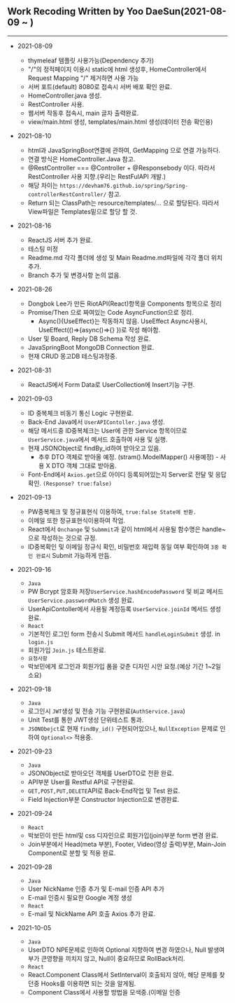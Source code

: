 ## Work Recoding Written by Yoo DaeSun(2021-08-09 ~ )
***
- 2021-08-09
    + thymeleaf 템플릿 사용가능(Dependency 추가)
    + "/"의 정적페이지 이용시 static에 html 생성후, HomeController에서 Request Mapping "/" 제거하면 사용 가능
    + 서버 포트(default) 8080로 접속시 서버 배포 확인 완료.
    + HomeController.java 생성.
    + RestController 사용.
    + 웹서버 작동후 접속시, main 글자 출력완료.
    + view/main.html 생성, templates/main.html 생성(데이터 전송 확인용) 

- 2021-08-10
    + html과 JavaSpringBoot연결에 관하여, GetMapping 으로 연결 가능하다.
    + 연결 방식은 HomeController.Java 참고.
    + @RestController === @Controller + @Responsebody 이다. 따라서 RestController 사용 지향.(우리는 RestFulAPI 개발.)
    + 해당 차이는 `https://devham76.github.io/spring/Spring-controllerRestController/` 참고.
    + Return 되는 ClassPath는 resource/templates/... 으로 할당된다. 따라서 View파일은 Templates밑으로 할당 할 것.

- 2021-08-16
    + ReactJS 서버 추가 완료.
    + 테스팅 미정
    + Readme.md 각각 폴더에 생성 및 Main Readme.md파일에 각각 폴더 위치 추가.
    + Branch 추가 및 변경사항 논의 없음.

- 2021-08-26
    + Dongbok Lee가 만든 RiotAPI(React)항목을 Components 항목으로 정리
    + Promise/Then 으로 짜여있는 Code AsyncFunction으로 정리.
        - Async(){UseEffect}는 작동하지 않음. UseEffect Async사용시, UseEffect(()=>{async()=>{} })로 작성 해야함.
    + User 및 Board, Reply DB Schema 작성 완료.
    + JavaSpringBoot MongoDB Connection 완료.
    + 현재 CRUD 몽고DB 테스팅과정중.


- 2021-08-31
    + ReactJS에서 Form Data로 UserCollection에 Insert기능 구현. 

- 2021-09-03 
    + ID 중복체크 비동기 통신 Logic 구현완료.
    + Back-End Java에서 `UserAPIContoller.java` 생성. 
    + 해당 메서드중 ID중복체크는 User에 관한 Service 항목이므로 `UserService.java`에서 메서드 호출하여 사용 및 실행.
    + 현재 JSONObject로 findBy_id하여 받아오고 있음.
        - 추후 DTO 객체로 받아올 예정. (stram().ModelMapper() 사용예정) - 사용 X DTO 객체 그대로 받아옴.
    + Font-End에서 `Axios.get`으로 아이디 등록되어있는지 Server로 전달 및 응답 확인. `(Response? true:false)`

- 2021-09-13
    + PW중복체크 및 정규표현식 이용하여, `true:false State에 반환.`
    + 이메일 또한 정규표현식이용하여 작업.
    +  React에서 `Onchange` 및  `Submmit`과 같이 html에서 사용될 함수명은 handle~으로 작성하는 것으로 규정.
    +  ID중복확인 및 이메일 정규식 확인, 비밀번호 재입력 동일 여부 확인하여 `3중 확인 완료시` Submit 가능하게 만듬. 

- 2021-09-16
    + `Java`
    + PW Bcrypt 암호화 저장`UserService.hashEncodePassword` 및 비교 메서드`UserService.passwordMatch` 생성 완료. 
    + UserApiContoller에서 사용될 계정등록 `UserService.joinId` 메서드 생성 완료.
    + `React`
    + 기본적인 로그인 form 전송시 Submit 메서드 `handleLoginSubmit` 생성. in `login.js`
    + 회원가입 `Join.js` 테스트완료.
    + `요청사항`
    + 박보민에게 로그인과 회원가입 폼을 갖춘 디자인 시안 요청.(예상 기간 1~2일 소요)
  
- 2021-09-18
    + `Java`
    + 로그인시 `JWT`생성 및 전송 기능 구현완료(`AuthService.java`)
    + Unit Test를 통한 JWT생성 단위테스트 통과.
    + `JSONObejct`로 현재 `findBy_id()` 구현되어있으나, `NullException` 문제로 인하여 `Optional<>` 적용중. 

- 2021-09-23
    + `Java`
    + JSONObject로 받아오던 객체를 UserDTO로 전환 완료.
    + API부분 User를 Restful API로 구현완료.
    + `GET,POST,PUT,DELETE`API로 Back-End작업 및 Test 완료.
    + Field Injection부분 Constructor Injection으로 변경완료.

- 2021-09-24
    + `React`
    + 박보민이 만든 html및 css 디자인으로 회원가입(join)부분 form 변경 완료.
    + Join부분에서 Head(meta 부분), Footer, Video(영상 출력)부분, Main-Join Component로 분할 및 적용 완료.

- 2021-09-28
    + `Java`
    + User NickName 인증 추가 및 E-mail 인증 API 추가
    + E-mail 인증시 필요한 Google 계정 생성
    + `React`
    + E-mail 및 NickName API 호출 Axios 추가 완료.

- 2021-10-05
    + `Java`
    + UserDTO NPE문제로 인하여 Optional 지향하여 변경 하였으나, Null 발생여부가 큰영향을 끼치지 않고, Null이 중요하므로 RollBack처리.
    + `React`
    + React.Component Class에서 SetInterval이 호출되지 않아, 해당 문제를 찾던중 Hooks를 이용하면 되는 것을 알게됨.
    + Component Class에서 사용할 방법을 모색중.(이메일 인증 
